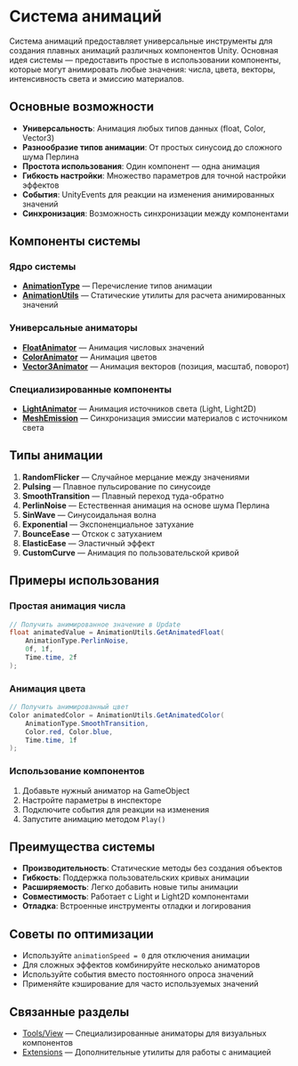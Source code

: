 # Система анимаций

Система анимаций предоставляет универсальные инструменты для создания плавных анимаций различных компонентов Unity. Основная идея системы — предоставить простые в использовании компоненты, которые могут анимировать любые значения: числа, цвета, векторы, интенсивность света и эмиссию материалов.

## Основные возможности

- **Универсальность**: Анимация любых типов данных (float, Color, Vector3)
- **Разнообразие типов анимации**: От простых синусоид до сложного шума Перлина
- **Простота использования**: Один компонент — одна анимация
- **Гибкость настройки**: Множество параметров для точной настройки эффектов
- **События**: UnityEvents для реакции на изменения анимированных значений
- **Синхронизация**: Возможность синхронизации между компонентами

## Компоненты системы

### Ядро системы

- **[AnimationType](AnimationType.md)** — Перечисление типов анимации
- **[AnimationUtils](AnimationUtils.md)** — Статические утилиты для расчета анимированных значений

### Универсальные аниматоры

- **[FloatAnimator](FloatAnimator.md)** — Анимация числовых значений
- **[ColorAnimator](ColorAnimator.md)** — Анимация цветов
- **[Vector3Animator](Vector3Animator.md)** — Анимация векторов (позиция, масштаб, поворот)

### Специализированные компоненты

- **[LightAnimator](../Tools/View/LightAnimator.md)** — Анимация источников света (Light, Light2D)
- **[MeshEmission](../Tools/View/MeshEmission.md)** — Синхронизация эмиссии материалов с источником света

## Типы анимации

1. **RandomFlicker** — Случайное мерцание между значениями
2. **Pulsing** — Плавное пульсирование по синусоиде
3. **SmoothTransition** — Плавный переход туда-обратно
4. **PerlinNoise** — Естественная анимация на основе шума Перлина
5. **SinWave** — Синусоидальная волна
6. **Exponential** — Экспоненциальное затухание
7. **BounceEase** — Отскок с затуханием
8. **ElasticEase** — Эластичный эффект
9. **CustomCurve** — Анимация по пользовательской кривой

## Примеры использования

### Простая анимация числа

```csharp
// Получить анимированное значение в Update
float animatedValue = AnimationUtils.GetAnimatedFloat(
    AnimationType.PerlinNoise,
    0f, 1f,
    Time.time, 2f
);
```

### Анимация цвета

```csharp
// Получить анимированный цвет
Color animatedColor = AnimationUtils.GetAnimatedColor(
    AnimationType.SmoothTransition,
    Color.red, Color.blue,
    Time.time, 1f
);
```

### Использование компонентов

1. Добавьте нужный аниматор на GameObject
2. Настройте параметры в инспекторе
3. Подключите события для реакции на изменения
4. Запустите анимацию методом `Play()`

## Преимущества системы

- **Производительность**: Статические методы без создания объектов
- **Гибкость**: Поддержка пользовательских кривых анимации
- **Расширяемость**: Легко добавить новые типы анимации
- **Совместимость**: Работает с Light и Light2D компонентами
- **Отладка**: Встроенные инструменты отладки и логирования

## Советы по оптимизации

- Используйте `animationSpeed = 0` для отключения анимации
- Для сложных эффектов комбинируйте несколько аниматоров
- Используйте события вместо постоянного опроса значений
- Применяйте кэширование для часто используемых значений

## Связанные разделы

- [Tools/View](../Tools/View/) — Специализированные аниматоры для визуальных компонентов
- [Extensions](../Extensions/) — Дополнительные утилиты для работы с анимацией
